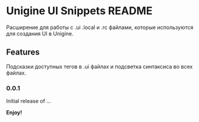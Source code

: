 # Unigine UI Snippets README

Расширение для работы с .ui .local и .rc файлами, которые используются для создания UI в Unigine.

## Features

Подсказки доступных тегов в .ui файлах и подсветка синтаксиса во всех файлах.

### 0.0.1

Initial release of ...

**Enjoy!**
